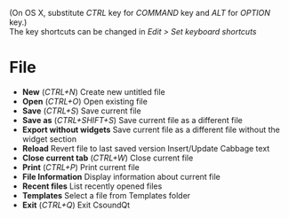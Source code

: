 (On OS X, substitute *CTRL* key for *COMMAND* key and *ALT* for *OPTION* key.)  
The key shortcuts can be changed in *Edit > Set keyboard shortcuts*

# File

   + **New** (*CTRL+N*) Create new untitled file
   + **Open** (*CTRL+O*) Open existing file
   + **Save** (*CTRL+S*) Save current file
   + **Save as** (*CTRL+SHIFT+S*) Save current file as a different file
   + **Export without widgets** Save current file as a different file without the widget section
   + **Reload** Revert file to last saved version Insert/Update Cabbage text
   + **Close current tab** (*CTRL+W*) Close current file
   + **Print** (*CTRL+P*) Print current file
   + **File Information** Display information about current file
   + **Recent files** List recently opened files
   + **Templates** Select a file from Templates folder
   + **Exit** (*CTRL+Q*) Exit CsoundQt
